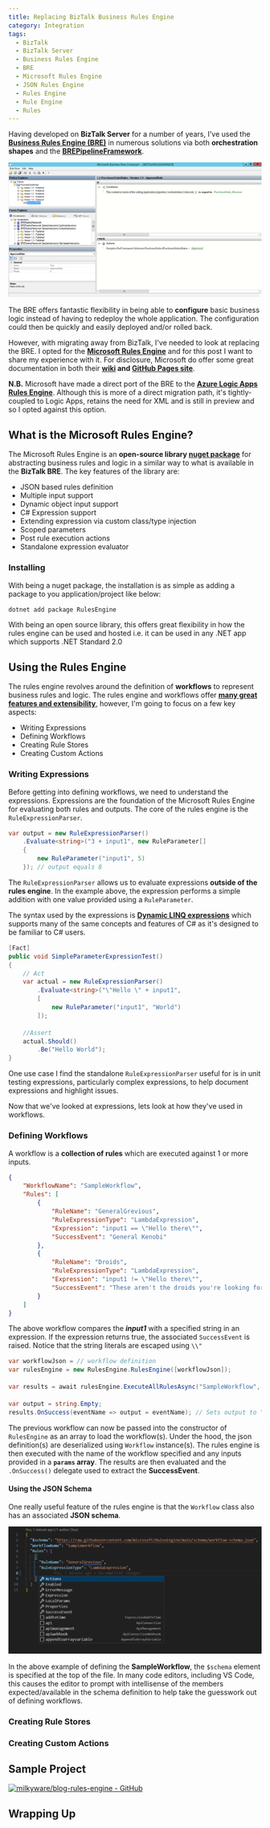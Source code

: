 ```yaml
---
title: Replacing BizTalk Business Rules Engine
category: Integration
tags:
  - BizTalk
  - BizTalk Server
  - Business Rules Engine
  - BRE
  - Microsoft Rules Engine
  - JSON Rules Engine
  - Rules Engine
  - Rule Engine
  - Rules
---
```


Having developed on **BizTalk Server** for a number of years, I've used the **[Business Rules Engine (BRE)](https://learn.microsoft.com/en-us/biztalk/core/business-rules-engine)** in numerous solutions via both **orchestration shapes** and the **[BREPipelineFramework](https://github.com/mbrimble/brepipelineframework)**.

![image1](/images/replacing-biztalk-business-rules-engine/image1.png)

The BRE offers fantastic flexibility in being able to **configure** basic business logic instead of having to redeploy the whole application. The configuration could then be quickly and easily deployed and/or rolled back.

However, with migrating away from BizTalk, I've needed to look at replacing the BRE. I opted for the **[Microsoft Rules Engine](https://github.com/microsoft/rulesengine)** and for this post I want to share my experience with it. For disclosure, Microsoft do offer some great documentation in both their **[wiki](https://github.com/microsoft/RulesEngine/wiki) and [GitHub Pages site](https://microsoft.github.io/RulesEngine/)**.

**N.B.** Microsoft have made a direct port of the BRE to the **[Azure Logic Apps Rules Engine](https://learn.microsoft.com/en-us/azure/logic-apps/rules-engine/rules-engine-overview)**. Although this is more of a direct migration path, it's tightly-coupled to Logic Apps, retains the need for XML and is still in preview and so I opted against this option.

## What is the Microsoft Rules Engine?

The Microsoft Rules Engine is an **open-source library [nuget package](https://www.nuget.org/packages/RulesEngine/)** for abstracting business rules and logic in a similar way to what is available in the **BizTalk BRE**. The key features of the library are:

- JSON based rules definition
- Multiple input support
- Dynamic object input support
- C# Expression support
- Extending expression via custom class/type injection
- Scoped parameters
- Post rule execution actions
- Standalone expression evaluator

### Installing

With being a nuget package, the installation is as simple as adding a package to you application/project like below:

``` bash
dotnet add package RulesEngine
```

With being an open source library, this offers great flexibility in how the rules engine can be used and hosted i.e. it can be used in any .NET app which supports .NET Standard 2.0

## Using the Rules Engine

The rules engine revolves around the definition of **workflows** to represent business rules and logic. The rules engine and workflows offer **[many great features and extensibility](#what-is-the-microsoft-rules-engine)**, however, I'm going to focus on a few key aspects:

- Writing Expressions
- Defining Workflows
- Creating Rule Stores
- Creating Custom Actions

### Writing Expressions

Before getting into defining workflows, we need to understand the expressions. Expressions are the foundation of the Microsoft Rules Engine for evaluating both rules and outputs. The core of the rules engine is the `RuleExpressionParser`.

``` csharp
var output = new RuleExpressionParser()
    .Evaluate<string>("3 + input1", new RuleParameter[]
    {
        new RuleParameter("input1", 5)
    }); // output equals 8
```

The `RuleExpressionParser` allows us to evaluate expressions **outside of the rules engine**. In the example above, the expression performs a simple addition with one value provided using a `RuleParameter`.

The syntax used by the expressions is **[Dynamic LINQ expressions](https://dynamic-linq.net/expression-language)** which supports many of the same concepts and features of C# as it's designed to be familiar to C# users.

``` csharp
[Fact]
public void SimpleParameterExpressionTest()
{
    // Act
    var actual = new RuleExpressionParser()
        .Evaluate<string>("\"Hello \" + input1",
        [
            new RuleParameter("input1", "World")
        ]);

    //Assert
    actual.Should()
        .Be("Hello World");
}
```

One use case I find the standalone `RuleExpressionParser` useful for is in unit testing expressions, particularly complex expressions, to help document expressions and highlight issues.

Now that we've looked at expressions, lets look at how they've used in workflows.

### Defining Workflows

A workflow is a **collection of rules** which are executed against 1 or more inputs.

``` json
{
    "WorkflowName": "SampleWorkflow",
    "Rules": [
        {
            "RuleName": "GeneralGrevious",
            "RuleExpressionType": "LambdaExpression",
            "Expression": "input1 == \"Hello there\"",
            "SuccessEvent": "General Kenobi"
        },
        {
            "RuleName": "Droids",
            "RuleExpressionType": "LambdaExpression",
            "Expression": "input1 != \"Hello there\"",
            "SuccessEvent": "These aren't the droids you're looking for"
        }
    ]
}
```

The above workflow compares the ***input1*** with a specified string in an expression. If the expression returns true, the associated `SuccessEvent` is raised. Notice that the string literals are escaped using `\\"`

``` cs
var workflowJson = // workflow definition
var rulesEngine = new RulesEngine.RulesEngine([workflowJson]);

var results = await rulesEngine.ExecuteAllRulesAsync("SampleWorkflow", "Hello there");

var output = string.Empty;
results.OnSuccess(eventName => output = eventName); // Sets output to "General Kenobi"
```

The previous workflow can now be passed into the constructor of `RulesEngine` as an array to load the workflow(s). Under the hood, the json definition(s) are deserialized using `Workflow` instance(s). The rules engine is then executed with the name of the workflow specified and any inputs provided in a **`params` array**. The results are then evaluated and the `.OnSuccess()` delegate used to extract the **SuccessEvent**.

#### Using the JSON Schema

One really useful feature of the rules engine is that the `Workflow` class also has an associated **JSON schema**.

![image2](/images/replacing-biztalk-business-rules-engine/image2.png)

In the above example of defining the **SampleWorkflow**, the `$schema` element is specified at the top of the file. In many code editors, including VS Code, this causes the editor to prompt with intellisense of the members expected/available in the schema definition to help take the guesswork out of defining workflows.

### Creating Rule Stores

### Creating Custom Actions

## Sample Project

[![milkyware/blog-rules-engine - GitHub](https://gh-card.dev/repos/milkyware/blog-rules-engine.svg?fullname=)](https://github.com/milkyware/blog-rules-engine)

## Wrapping Up
